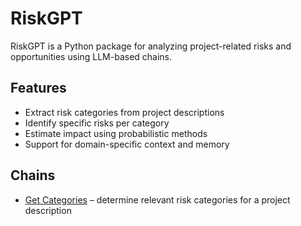 # RiskGPT

RiskGPT is a Python package for analyzing project-related risks and opportunities using LLM-based chains.

## Features

- Extract risk categories from project descriptions
- Identify specific risks per category
- Estimate impact using probabilistic methods
- Support for domain-specific context and memory

## Chains

- [Get Categories](get_categories.md) – determine relevant risk categories for a project description
